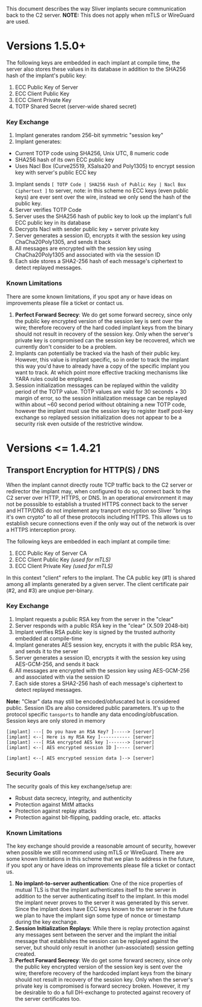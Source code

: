This document describes the way Sliver implants secure communication back to the C2 server. __NOTE:__ This does not apply when mTLS or WireGuard are used.

# Versions 1.5.0+

The following keys are embedded in each implant at compile time, the server also stores these values in its database in addition to the SHA256 hash of the implant's public key:

1. ECC Public Key of Server 
2. ECC Client Public Key
3. ECC Client Private Key
4. TOTP Shared Secret (server-wide shared secret)

### Key Exchange

1. Implant generates random 256-bit symmetric "session key"
2. Implant generates:
 * Current TOTP code using SHA256, Unix UTC, 8 numeric code
 * SHA256 hash of its own ECC public key
 * Uses Nacl Box (Curve25519, XSalsa20 and Poly1305) to encrypt session key with server's public ECC key
3. Implant sends `[ TOTP Code | SHA256 Hash of Public Key | Nacl Box Ciphertext ]` to server, note: in this scheme no ECC keys (even public keys) are ever sent over the wire, instead we only send the hash of the public key.
4. Server verifies TOTP Code
5. Server uses the SHA256 hash of public key to look up the implant's full ECC public key in its database
6. Decrypts Nacl with sender public key + server private key
7. Server generates a session ID, encrypts it with the session key using ChaCha20Poly1305, and sends it back
8. All messages are encrypted with the session key using ChaCha20Poly1305 and associated with via the session ID
9. Each side stores a SHA2-256 hash of each message's ciphertext to detect replayed messages.


### Known Limitations

There are some known limitations, if you spot any or have ideas on improvements please file a ticket or contact us.

1. __Perfect Forward Secrecy__: We do get some forward secrecy, since only the public key encrypted version of the session key is sent over the wire; therefore recovery of the hard coded implant keys from the binary should not result in recovery of the session key. Only when the server's private key is compromised can the session key be recovered, which we currently don't consider to be a problem.
2. Implants can potentially be tracked via the hash of their public key. However, this value is implant specific, so in order to track the implant this way you'd have to already have a copy of the specific implant you want to track. At which point more effective tracking mechanisms like YARA rules could be employed.
3. Session initialization messages can be replayed within the validity period of the TOTP value. TOTP values are valid for 30 seconds + 30 margin of error, so the session initialization message can be replayed within about ~60 second period without obtaining a new TOTP code, however the implant must use the session key to register itself post-key exchange so replayed session initialization does not appear to be a security risk even outside of the restrictive window.

# Versions <= 1.4.21

## Transport Encryption for HTTP(S) / DNS

When the implant cannot directly route TCP traffic back to the C2 server or redirector the implant may, when configured to do so, connect back to the C2 server over HTTP, HTTPS, or DNS. In an operational environment it may not be posssible to establish a trusted HTTPS connect back to the server and HTTP/DNS do not implement any tranport encryption so Sliver "brings it's own crypto" to all of these protocols including HTTPS. This allows us to establish secure connections even if the only way out of the network is over a HTTPS interception proxy.

The following keys are embedded in each implant at compile time:

1. ECC Public Key of Server CA 
2. ECC Client Public Key _(used for mTLS)_
3. ECC Client Private Key _(used for mTLS)_

In this context "client" refers to the implant. The CA public key (#1) is shared among all implants generated by a given server. The client certificate pair (#2, and #3) are unqiue per-binary.

### Key Exchange

1. Implant requests a public RSA key from the server in the "clear"
2. Server responds with a public RSA key in the "clear" (X.509 2048-bit)
3. Implant verifies RSA public key is signed by the trusted authority embedded at compile-time
4. Implant generates AES session key, encrypts it with the public RSA key, and sends it to the server
5. Server generates a session ID, encrypts it with the session key using AES-GCM-256, and sends it back
6. All messages are encrypted with the session key using AES-GCM-256 and associated with via the session ID
7. Each side stores a SHA2-256 hash of each message's ciphertext to detect replayed messages.

__Note:__ "Clear" data may still be encoded/obfuscated but is considered public. Session IDs are also considered public parameters. It's up to the protocol specific `tansports` to handle any data encoding/obfuscation. Session keys are only stored in memory

```
[implant] ---[ Do you have an RSA Key? ]-----> [server]
[implant] <--[ Here is my RSA Key ]----------- [server]
[implant] ---[ RSA encrypted AES key ]-------> [server]
[implant] <--[ AES encrypted session ID ]----- [server]

[implant] <--[ AES encrypted session data ]--> [server]
```

### Security Goals
The security goals of this key exchange/setup are:

* Robust data secrecy, integrity, and authenticity
* Protection against MitM attacks
* Protection against replay attacks
* Protection against bit-flipping, padding oracle, etc. attacks

### Known Limitations

The key exchange should provide a reasonable amount of security, however when possible we still recommend using mTLS or WireGuard. There are some known limitations in this scheme that we plan to address in the future, if you spot any or have ideas on improvements please file a ticket or contact us.

1. __No implant-to-server authentication__: One of the nice properties of mutual TLS is that the implant authenticates itself to the server in addition to the server authenticating itself to the implant. In this model the implant never proves to the server it was generated by this server. Since the implant does have ECC keys known to the server in the future we plan to have the implant sign some type of nonce or timestamp during the key exchange.
2. __Session Initialization Replays__: While there is replay protection against any messages sent between the server and the implant the initial message that establishes the session can be replayed against the server, but should only result in another (un-associated) session getting created.
3. __Perfect Forward Secrecy__: We do get some forward secrecy, since only the public key encrypted version of the session key is sent over the wire; therefore recovery of the hardcoded implant keys from the binary should not result in recovery of the session key. Only when the server's private key is compromised is forward secrecy broken. However, it my be desirable to do a full DH-exchange to protected against recovery of the server certificates too.